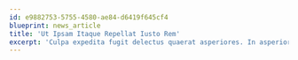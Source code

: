 ```yaml
---
id: e9882753-5755-4580-ae84-d6419f645cf4
blueprint: news_article
title: 'Ut Ipsam Itaque Repellat Iusto Rem'
excerpt: 'Culpa expedita fugit delectus quaerat asperiores. In asperiores amet unde asperiores et architecto et. Rem aspernatur omnis aperiam alias. Eum tempore eos veniam nisi et incidunt.'
---
```

